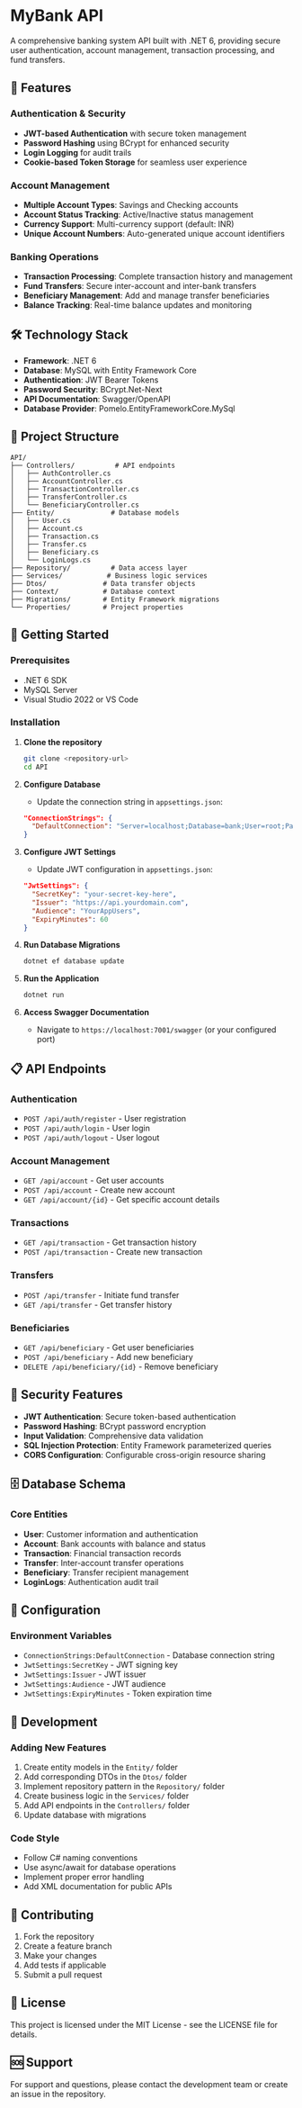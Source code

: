 # MyBank API

A comprehensive banking system API built with .NET 6, providing secure user authentication, account management, transaction processing, and fund transfers.

## 🏦 Features

### Authentication & Security
- **JWT-based Authentication** with secure token management
- **Password Hashing** using BCrypt for enhanced security
- **Login Logging** for audit trails
- **Cookie-based Token Storage** for seamless user experience

### Account Management
- **Multiple Account Types**: Savings and Checking accounts
- **Account Status Tracking**: Active/Inactive status management
- **Currency Support**: Multi-currency support (default: INR)
- **Unique Account Numbers**: Auto-generated unique account identifiers

### Banking Operations
- **Transaction Processing**: Complete transaction history and management
- **Fund Transfers**: Secure inter-account and inter-bank transfers
- **Beneficiary Management**: Add and manage transfer beneficiaries
- **Balance Tracking**: Real-time balance updates and monitoring

## 🛠️ Technology Stack

- **Framework**: .NET 6
- **Database**: MySQL with Entity Framework Core
- **Authentication**: JWT Bearer Tokens
- **Password Security**: BCrypt.Net-Next
- **API Documentation**: Swagger/OpenAPI
- **Database Provider**: Pomelo.EntityFrameworkCore.MySql

## 📁 Project Structure

```
API/
├── Controllers/          # API endpoints
│   ├── AuthController.cs
│   ├── AccountController.cs
│   ├── TransactionController.cs
│   ├── TransferController.cs
│   └── BeneficiaryController.cs
├── Entity/              # Database models
│   ├── User.cs
│   ├── Account.cs
│   ├── Transaction.cs
│   ├── Transfer.cs
│   ├── Beneficiary.cs
│   └── LoginLogs.cs
├── Repository/          # Data access layer
├── Services/           # Business logic services
├── Dtos/              # Data transfer objects
├── Context/           # Database context
├── Migrations/        # Entity Framework migrations
└── Properties/        # Project properties
```

## 🚀 Getting Started

### Prerequisites

- .NET 6 SDK
- MySQL Server
- Visual Studio 2022 or VS Code

### Installation

1. **Clone the repository**
   ```bash
   git clone <repository-url>
   cd API
   ```

2. **Configure Database**
   - Update the connection string in `appsettings.json`:
   ```json
   "ConnectionStrings": {
     "DefaultConnection": "Server=localhost;Database=bank;User=root;Password=your_password;"
   }
   ```

3. **Configure JWT Settings**
   - Update JWT configuration in `appsettings.json`:
   ```json
   "JwtSettings": {
     "SecretKey": "your-secret-key-here",
     "Issuer": "https://api.yourdomain.com",
     "Audience": "YourAppUsers",
     "ExpiryMinutes": 60
   }
   ```

4. **Run Database Migrations**
   ```bash
   dotnet ef database update
   ```

5. **Run the Application**
   ```bash
   dotnet run
   ```

6. **Access Swagger Documentation**
   - Navigate to `https://localhost:7001/swagger` (or your configured port)

## 📋 API Endpoints

### Authentication
- `POST /api/auth/register` - User registration
- `POST /api/auth/login` - User login
- `POST /api/auth/logout` - User logout

### Account Management
- `GET /api/account` - Get user accounts
- `POST /api/account` - Create new account
- `GET /api/account/{id}` - Get specific account details

### Transactions
- `GET /api/transaction` - Get transaction history
- `POST /api/transaction` - Create new transaction

### Transfers
- `POST /api/transfer` - Initiate fund transfer
- `GET /api/transfer` - Get transfer history

### Beneficiaries
- `GET /api/beneficiary` - Get user beneficiaries
- `POST /api/beneficiary` - Add new beneficiary
- `DELETE /api/beneficiary/{id}` - Remove beneficiary

## 🔐 Security Features

- **JWT Authentication**: Secure token-based authentication
- **Password Hashing**: BCrypt password encryption
- **Input Validation**: Comprehensive data validation
- **SQL Injection Protection**: Entity Framework parameterized queries
- **CORS Configuration**: Configurable cross-origin resource sharing

## 🗄️ Database Schema

### Core Entities
- **User**: Customer information and authentication
- **Account**: Bank accounts with balance and status
- **Transaction**: Financial transaction records
- **Transfer**: Inter-account transfer operations
- **Beneficiary**: Transfer recipient management
- **LoginLogs**: Authentication audit trail

## 🔧 Configuration

### Environment Variables
- `ConnectionStrings:DefaultConnection` - Database connection string
- `JwtSettings:SecretKey` - JWT signing key
- `JwtSettings:Issuer` - JWT issuer
- `JwtSettings:Audience` - JWT audience
- `JwtSettings:ExpiryMinutes` - Token expiration time

## 📝 Development

### Adding New Features
1. Create entity models in the `Entity/` folder
2. Add corresponding DTOs in the `Dtos/` folder
3. Implement repository pattern in the `Repository/` folder
4. Create business logic in the `Services/` folder
5. Add API endpoints in the `Controllers/` folder
6. Update database with migrations

### Code Style
- Follow C# naming conventions
- Use async/await for database operations
- Implement proper error handling
- Add XML documentation for public APIs

## 🤝 Contributing

1. Fork the repository
2. Create a feature branch
3. Make your changes
4. Add tests if applicable
5. Submit a pull request

## 📄 License

This project is licensed under the MIT License - see the LICENSE file for details.

## 🆘 Support

For support and questions, please contact the development team or create an issue in the repository.